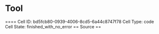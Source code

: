 # Tool

==== Cell ID: bd5fcb80-0939-4006-8cd5-6a44c8747f78
Cell Type: code
Cell State: finished_with_no_error
== Source ==
